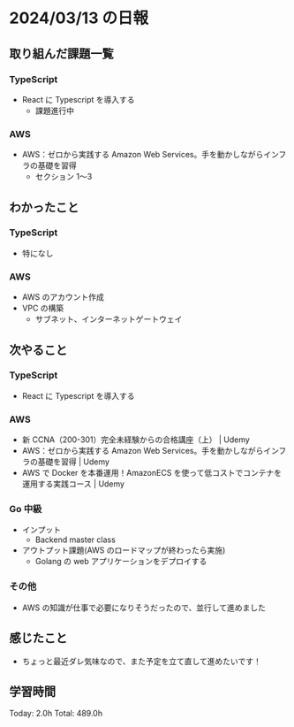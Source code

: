 # 2024/03/13 の日報

## 取り組んだ課題一覧

### TypeScript

- React に Typescript を導入する
  - 課題進行中

### AWS

- AWS：ゼロから実践する Amazon Web Services。手を動かしながらインフラの基礎を習得
  - セクション 1〜3

## わかったこと

### TypeScript

- 特になし

### AWS

- AWS のアカウント作成
- VPC の構築
  - サブネット、インターネットゲートウェイ

## 次やること

### TypeScript

- React に Typescript を導入する

### AWS

- 新 CCNA（200-301）完全未経験からの合格講座（上） | Udemy
- AWS：ゼロから実践する Amazon Web Services。手を動かしながらインフラの基礎を習得 | Udemy
- AWS で Docker を本番運用！AmazonECS を使って低コストでコンテナを運用する実践コース | Udemy

### Go 中級

- インプット
  - Backend master class
- アウトプット課題(AWS のロードマップが終わったら実施)
  - Golang の web アプリケーションをデプロイする

### その他

- AWS の知識が仕事で必要になりそうだったので、並行して進めました

## 感じたこと

- ちょっと最近ダレ気味なので、また予定を立て直して進めたいです！

## 学習時間

Today: 2.0h
Total: 489.0h
